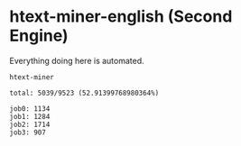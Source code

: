 # htext-miner-english (Second Engine)

Everything doing here is automated.

```
htext-miner

total: 5039/9523 (52.91399768980364%)

job0: 1134
job1: 1284
job2: 1714
job3: 907
```
